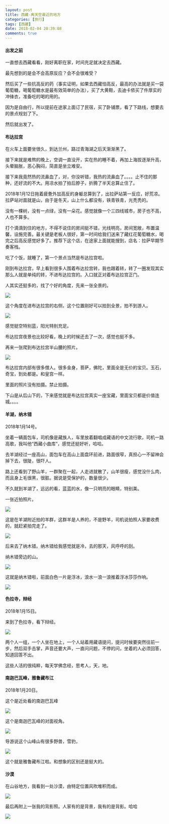 ```yaml
---
layout: post
title: 西藏-离天空最近的地方
categories: [旅行]
tags: [西藏]
date: 2018-02-04 20:39:08
comments: true
---
```


#### 出发之前

一直想去西藏看看，刚好离职在家，时间充足就决定去西藏。

最先想到的是会不会高原反应？会不会很难受？

然后买了一些抗高反的药（事实证明，如果去西藏怕高反，最高的办法就是买一袋葡萄糖，喝葡萄糖水是最有效简单的办法），买了大黄鞋，去迪卡侬买了件厚实的冲锋衣，准备吃的喝的用的。

因为是自由行，所以提前在途家上面订了民宿，买了卧铺票，看了下路线，想要去的景点规划了下。

然后就出发了。

#### 布达拉宫

在火车上面要坐很久，到达兰州，路过青海湖之后天渐渐黑了。

接下来就是难熬的晚上，空调一直没开，实在热的睡不着，再加上海拔逐渐升高，头晕脑胀，恶心胸闷，简直是坐立难安。

接下来我竟然热的流鼻血了，对，你没听错，我热的流鼻血了。。。。止不住的那种，还好流的不大。用凉水拍了拍后脖子，折腾了半天总算止住了。

2018年1月12日拖着疲惫外加高反的身躯总算到了，出拉萨站第一反应，好荒凉。拉萨站对面就是山，由于是冬天，山上什么都没有，铁青铁青，光秃秃的。

没有一棵树，没有一点绿，没有一朵花。感觉就像一个三四线城市，房子也不高，人也不算多。

打个滴滴到住的地方，不得不说住的房间挺不错，光线明亮，房间宽敞，布置温馨，设施完善。最关键是老板人很好，第一时间给我们送来了藏红花葡萄糖水，喝完之后高反感觉好多了。推荐下这个店，在途家上面就能搜到，店名：拉萨早期节奏客栈。

吃了个饭，就睡了，第一个景点当然是布达拉宫啦。

刚到布达拉宫，早上看到很多人围着布达拉宫转，我也跟着转，转了一圈发现其实那么人就是单纯的转，不进布达拉宫的。入口就正对着布达拉宫正门。

人其实还挺多的，找了个好的角度，先来一张全景的。

![](http://pems1vpvs.bkt.clouddn.com/WechatIMG13.jpeg)

这个角度在进布达拉宫的右侧，这个位置刚好可以拍到全景，拍不到游人。

![](http://pems1vpvs.bkt.clouddn.com/WechatIMG14.jpeg)

感觉挺空特别蓝，阳光特别充足。

布达拉宫夜景也比较好看，晚上的时候还去了一次，感觉也挺不多。

再来一张爬到布达拉宫半山腰的照片。

![](http://pems1vpvs.bkt.clouddn.com/WechatIMG15.jpeg)

布达拉宫内部有很多僧人。很多金身，菩萨，佛陀，里面全是无价的宝贝。玉石，奇宝，到处都是。和皇宫一样。

里面的照片没有拍摄。禁止拍摄。

下山是从后山下的，下来感觉就是布达拉宫真实一座宝藏，里面宝贝都是价值连城。。。。

#### 羊湖，纳木错

2018年1月14号。

坐着一辆面包车，司机像是藏族人，车里放着翻唱成藏语的中文流行歌，司机一路高歌，我叫他“西藏小曲库”，感觉还挺好听，哈哈。

去羊湖经过一座高山，面包车在高山上面盘环前进，路面很窄，真担心一不留神会掉下去，很陡，很吓人。

路上还看到了野山羊，一群聚在一起，人走进就散了，山羊很瘦，感觉没什么肉，而且身上毛很黑，很脏。据说是受保护的，数量很少。

不久就到羊湖了，远远的看，蓝蓝的水，像一只明亮的眼睛，特别美。

一张近拍照片。

![](http://pems1vpvs.bkt.clouddn.com/WechatIMG16.jpeg)

这是在羊湖附近拍的羊群，这群羊是人养的，不是野羊，司机说拍照人家要收费的，就赶紧拍完走了。

![](http://pems1vpvs.bkt.clouddn.com/WechatIMG18.jpeg)

后来去了纳木错。纳木错给我感觉就是冷，去的那天，风呼呼的刮。

纳木错旁边的山。

![](http://pems1vpvs.bkt.clouddn.com/WechatIMG20.jpeg)

这就是纳木错啦，前面白色一片是浮冰，浪水一浪一浪推着浮冰莎莎作响。

![](http://pems1vpvs.bkt.clouddn.com/WechatIMG21.jpeg)

#### 色拉寺，辩经

2018年1月15日。

来到了色拉寺，看下辩经。

![](http://pems1vpvs.bkt.clouddn.com/WechatIMG19.jpeg)

两个人一组，一个人坐在地上，一个人站着用藏语提问，提问时候要突然往前一步，然后双手击掌，声音还要大声，一直问问题，不停的问，坐着的人必须回答，知道回答不出。

这些人活的很纯粹，每天学佛念经，思考人，天，地。

#### 南迦巴瓦峰，雅鲁藏布江

2018年1月20日。

这个是近处看的南迦巴瓦峰

![](http://pems1vpvs.bkt.clouddn.com/WechatIMG26.jpeg)

这个是南迦巴瓦峰的对面视角。

![](http://pems1vpvs.bkt.clouddn.com/WechatIMG27.jpeg)

导游说这个山峰山有很多野兽，雪豹，

![](http://pems1vpvs.bkt.clouddn.com/WechatIMG28.jpeg)

这个就是雅鲁藏布江啦。和想象的区别还是挺大的。

#### 沙漠

在山谷地方，我看到一处沙漠，由特定位置风吹堆积而成。

![](http://pems1vpvs.bkt.clouddn.com/WechatIMG30.jpeg)

最后再附上一张我的背影照。人家有的是背景，我有的是背影。哈哈

![](http://pems1vpvs.bkt.clouddn.com/WechatIMG33.jpeg)





